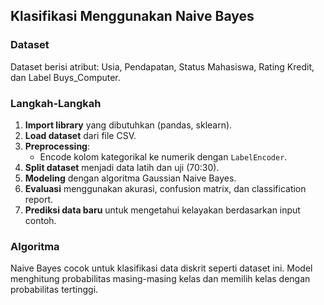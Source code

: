 ## Klasifikasi Menggunakan Naive Bayes

### Dataset
Dataset berisi atribut: Usia, Pendapatan, Status Mahasiswa, Rating Kredit, dan Label Buys_Computer.

### Langkah-Langkah

1. **Import library** yang dibutuhkan (pandas, sklearn).
2. **Load dataset** dari file CSV.
3. **Preprocessing**:
   - Encode kolom kategorikal ke numerik dengan `LabelEncoder`.
4. **Split dataset** menjadi data latih dan uji (70:30).
5. **Modeling** dengan algoritma Gaussian Naive Bayes.
6. **Evaluasi** menggunakan akurasi, confusion matrix, dan classification report.
7. **Prediksi data baru** untuk mengetahui kelayakan berdasarkan input contoh.

### Algoritma
Naive Bayes cocok untuk klasifikasi data diskrit seperti dataset ini. Model menghitung probabilitas masing-masing kelas dan memilih kelas dengan probabilitas tertinggi.
